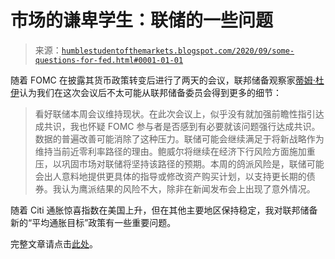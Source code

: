 <!--yml

分类：未分类

日期：2024-05-18 02:11:43

-->

# 市场的谦卑学生：联储的一些问题

> 来源：[`humblestudentofthemarkets.blogspot.com/2020/09/some-questions-for-fed.html#0001-01-01`](https://humblestudentofthemarkets.blogspot.com/2020/09/some-questions-for-fed.html#0001-01-01)

随着 FOMC 在披露其货币政策转变后进行了两天的会议，联邦储备观察家[蒂姆·杜伊](https://blogs.uoregon.edu/timduyfedwatch/2020/09/15/fomc-meeting-not-likely-to-deliver-new-details/)认为我们在这次会议后不太可能从联邦储备委员会得到更多的细节：

> 看好联储本周会议维持现状。在此次会议上，似乎没有就加强前瞻性指引达成共识，我也怀疑 FOMC 参与者是否感到有必要就该问题强行达成共识。数据的普遍改善可能消除了这种压力。联储可能会继续满足于将新战略作为维持当前近零利率路径的理由。鲍威尔将继续在经济下行风险方面施加重压，以巩固市场对联储将坚持该路径的预期。本周的鸽派风险是，联储可能会出人意料地提供更具体的指导或修改资产购买计划，以支持更长期的债券。我认为鹰派结果的风险不大，除非在新闻发布会上出现了意外情况。

随着 Citi 通胀惊喜指数在美国上升，但在其他主要地区保持稳定，我对联邦储备新的“平均通胀目标”政策有一些重要问题。

完整文章请点击[此处](https://humblestudentofthemarkets.com/2020/09/15/some-key-questions-for-the-fed/)。
